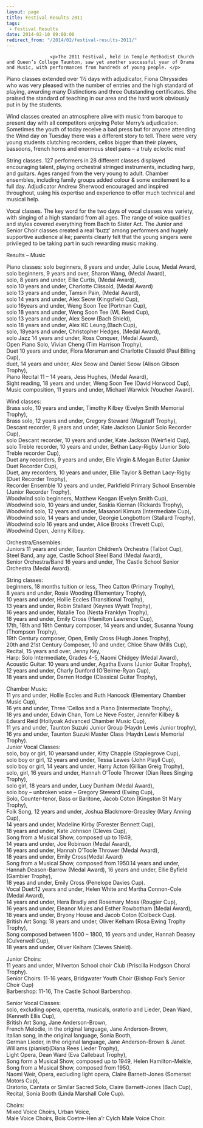 ```yaml
---
layout: page
title: Festival Results 2011
tags: 
 - Festival Results
date: 2014-02-10 09:00:00
redirect_from: "/2014/02/festival-results-2011/"
---
```

<section>

                    
                    <p>The 2011 Festival, held in Temple Methodist Church and Queen’s College Taunton, saw yet another successful year of Drama and Music, with performances from hundreds of young people. </p>
<p>Piano classes extended over 1½ days with adjudicator, Fiona Chryssides who was very pleased with the number of entries and the high standard of playing, awarding many Distinctions and three Outstanding certificates. She praised the standard of teaching in our area and the hard work obviously put in by the students.</p>
<p>Wind classes created an atmosphere alive with music from baroque to present day with all competitors enjoying Peter Merry’s adjudication. Sometimes the youth of today receive a bad press but for anyone attending the Wind day on Tuesday there was a different story to tell. There were very young students clutching recorders, cellos bigger than their players, bassoons, french horns and enormous steel pans &#8211; a truly eclectic mix!</p>
<p>String classes. 127 performers in 28 different classes displayed encouraging talent, playing orchestral stringed instruments, including harp, and guitars. Ages ranged from the very young to adult. Chamber ensembles, including family groups added colour &#038; some excitement to a full day. Adjudicator Andrew Sherwood encouraged and inspired throughout, using his expertise and experience to offer much technical and musical help.</p>
<p>Vocal classes. The key word for the two days of vocal classes was variety, with singing of a high standard from all ages. The range of voice qualities and styles covered everything from Bach to Sister Act. The Junior and Senior Choir classes created a real ‘buzz’ among performers and hugely supportive audience alike; parents clearly felt that the young singers were privileged to be taking part in such rewarding music making. </p>
<p>Results &#8211; Music</p>
<p>Piano classes: solo beginners, 8 years and under, Julie Louw, Medal Award,<br />
solo beginners, 9 years and over, Sharon Wang, (Medal Award),<br />
solo, 8 years and under, Ellie Curtis, (Medal Award),<br />
solo 10 years and under, Charlotte Clissold, (Medal Award)<br />
solo 13 years and under, Tamsin Pain, (Medal Award),<br />
solo 14 years and under, Alex Seow (Kingsfield Cup),<br />
solo 16years and under, Weng Soon Tee (Portman Cup),<br />
solo 18 years and under, Weng Soon Tee (WL Reed Cup),<br />
solo 13 years and under, Alex Seow (Bach Shield),<br />
solo 18 years and under, Alex KC Leung,(Bach Cup),<br />
solo, 18years and under, Christopher Hedges, (Medal Award),<br />
solo Jazz 14 years and under, Ross Conquer, (Medal Award),<br />
Open Piano Solo, Vivian Cheng (Tim Harrison Trophy),<br />
Duet 10 years and under, Flora Morsman and Charlotte Clissold (Paul Billing Cup),<br />
duet, 14 years and under, Alex Seow and Daniel Seow (Alison Gibson Trophy),<br />
Piano Recital 11 – 14 years, Jess Hughes, (Medal Award),<br />
Sight reading, 18 years and under, Weng Soon Tee (David Horwood Cup),<br />
Music composition, 11 years and under, Michael Warwick (Voucher Award).</p>
<p>Wind classes:<br />
Brass solo, 10 years and under, Timothy Kilbey (Evelyn Smith Memorial Trophy),<br />
Brass solo, 12 years and under, Gregory Steward (Wagstaff Trophy),<br />
Descant recorder, 8 years and under, Kate Jackson (Junior Solo Recorder Cup),<br />
solo Descant recorder, 10 years and under, Kate Jackson (Weirfield Cup),<br />
solo Treble recorder, 10 years and under, Bethan Lacy-Rigby (Junior Solo Treble recorder Cup),<br />
Duet any recorders, 9 years and under, Elle Virgin &#038; Megan Butler (Junior Duet Recorder Cup),<br />
Duet, any recorders, 10 years and under, Ellie Taylor &#038; Bethan Lacy-Rigby (Duet Recorder Trophy),<br />
Recorder Ensemble 10 years and under, Parkfield Primary School Ensemble (Junior Recorder Trophy),<br />
Woodwind solo beginners, Matthew Keogan (Evelyn Smith Cup),<br />
Woodwind solo, 10 years and under, Saskia Kiernan (Rickards Trophy),<br />
Woodwind solo, 12 years and under, Masanori Kimura (Intermediate Cup),<br />
Woodwind solo, 14 years and under, Georgie Longbottom (Stallard Trophy),<br />
Woodwind solo 16 years and under, Alice Brooks (Trevett Cup),<br />
Woodwind Open, Jenny Kilbey.</p>
<p>Orchestra/Ensembles:<br />
Juniors 11 years and under, Taunton Children’s Orchestra (Talbot Cup),<br />
Steel Band, any age, Castle School Steel Band (Medal Award),<br />
Senior Orchestra/Band 16 years and under, The Castle School Senior Orchestra (Medal Award).</p>
<p>String classes:<br />
beginners, 18 months tuition or less, Theo Catton (Primary Trophy),<br />
8 years and under, Rosie Wooding (Elementary Trophy),<br />
10 years and under, Hollie Eccles (Transitional Trophy),<br />
13 years and under, Robin Stallard (Keynes Wyatt Trophy),<br />
16 years and under, Natalie Too (Nesta Franklyn Trophy),<br />
18 years and under, Emily Cross (Hamilton Lawrence Cup),<br />
17th, 18th and 19th Century composer, 14 years and under, Susanna Young (Thompson Trophy),<br />
19th Century composer, Open, Emily Cross (Hugh Jones Trophy),<br />
20th and 21st Century Composer, 10 and under, Chloe Shaw (Mills Cup),<br />
Recital, 15 years and over, Jenny Key,<br />
Harp: Solo Intermediate, Grades 4-5, Naomi Chidgey (Medal Award),<br />
Acoustic Guitar: 10 years and under, Agatha Evans (Junior Guitar Trophy),<br />
12 years and under, Charly Dunford (O’Beirne-Ryan Cup),<br />
18 years and under, Darren Hodge (Classical Guitar Trophy),</p>
<p>Chamber Music:<br />
11 yrs and under, Hollie Eccles and Ruth Hancock (Elementary Chamber Music Cup),<br />
16 yrs and under, Three ‘Cellos and a Piano (Intermediate Trophy),<br />
18 yrs and under, Edwin Chan, Tom Le Neve Foster, Jennifer Kilbey &#038; Edward Reid (Hollyoak Advanced Chamber Music Cup),<br />
11 yrs and under, Taunton Suzuki Junior Group (Haydn Lewis Junior trophy),<br />
16 yrs and under, Taunton Suzuki Master Class (Haydn Lewis Memorial Trophy).<br />
Junior Vocal Classes:<br />
solo, boy or girl, 10 yearsand under, Kitty Chapple (Staplegrove Cup),<br />
solo boy or girl, 12 years and under, Tessa Lewes (John Playll Cup),<br />
solo boy or girl, 14 years and under, Harry Acton (Gillian Greig Trophy),<br />
solo, girl, 16 years and under, Hannah O’Toole Thrower (Dian Rees Singing Trophy),<br />
solo girl, 18 years and under, Lucy Dunham (Medal Award),<br />
solo boy &#8211; unbroken voice &#8211; Gregory Steward (Ewing Cup),<br />
Solo, Counter-tenor, Bass or Baritone, Jacob Coton (Kingston St Mary Trophy),<br />
Folk Song, 12 years and under, Joshua Blackmore-Greasley (Mary Anning Cup),<br />
14 years and under, Madeline Kirby (Forester Bennett Cup),<br />
18 years and under, Kate Johnson (Cleves Cup),<br />
Song from a Musical Show, composed up to 1949,<br />
14 years and under, Joe Robinson (Medal Award),<br />
16 years and under, Hannah O’Toole Thrower (Medal Award),<br />
18 years and under, Emily Cross(Medal Award)<br />
Song from a Musical Show, composed from 1950.14 years and under, Hannah Deason-Barrow (Medal Award), 16 years and under, Ellie Byfield (Gambier Trophy),<br />
18 yeas and under, Emily Cross (Penelope Davies Cup).<br />
Vocal Duet:12 years and under, Helen White and Martha Connon-Cole (Medal Award),<br />
14 years and under, Hera Bradly and Rosemary Moss (Rougier Cup),<br />
16 years and under, Eleanor Mules and Esther Rowbotham (Medal Award),<br />
18 years and under, Bryony House and Jacob Coton (Colbeck Cup).<br />
British Art Song: 18 years and under, Oliver Kelham (Rosa Ewing Trophy Trophy),<br />
Song composed between 1600 – 1800, 16 years and under, Hannah Deasey (Culverwell Cup),<br />
18 years and under, Oliver Kelham (Cleves Shield).</p>
<p>Junior Choirs:<br />
11 years and under, Milverton School choir Club (Priscilla Hodgson Choral Trophy).<br />
Senior Choirs: 11-16 years, Bridgwater Youth Choir (Bishop Fox’s Senior Choir Cup)<br />
Barbershop: 11-16, The Castle School Barbershop.</p>
<p>Senior Vocal Classes:<br />
solo, excluding opera, operetta, musicals, oratorio and Lieder, Dean Ward, (Kenneth Ellis Cup),<br />
British Art Song, Jane Anderson-Brown,<br />
French Melodie, in the original language, Jane Anderson-Brown,<br />
Italian song, in the original language, Sonia Booth,<br />
German Lieder, in the original language, Jane Anderson-Brown &#038; Janet Williams (pianist)(Diana Rees Lieder Trophy),<br />
Light Opera, Dean Ward (Eva Callebaut Trophy),<br />
Song form a Musical Show, composed up to 1949, Helen Hamilton-Meikle,<br />
Song from a Musical Show, composed from 1950,<br />
Naomi Weir, Opera, excluding light opera, Claire Barnett-Jones (Somerset Motors Cup),<br />
Oratorio, Cantata or Similar Sacred Solo, Claire Barnett-Jones (Bach Cup),<br />
Recital, Sonia Booth (Linda Marshall Cole Cup).</p>
<p>Choirs:<br />
Mixed Voice Choirs, Urban Voice,<br />
Male Voice Choirs, Bois Coetre-Hen a’r Cylch Male Voice Choir. </p>

                
</section>
